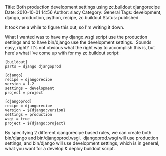 Title: Both production  development settings using zc.buildout  djangorecipe
Date: 2010-10-01 14:56
Author: slacy
Category: General
Tags: development, django, production, python, recipe, zc.buildout
Status: published

It took me a while to figure this out, so I'm writing it down.

What I wanted was to have my django.wsgi script use the production
settings and to have bin/django use the development settings.  Sounds
easy, right?  It's not obvious what the right way to accomplish this is,
but here's what I've come up with for my zc.buildout script:

    [buildout]
    parts = django djangoprod

    [django]
    recipe = djangorecipe
    version = 1.2
    settings = development
    project = project 

    [djangoprod]
    recipe = djangorecipe
    version = ${django:version}
    settings = production
    wsgi = true
    project = ${django:project}

By specifying 2 different djangorecipe based rules, we can create both
bin/django and bin/djangoprod.wsgi.  djangoprod.wsgi will use production
settings, and bin/django will use development settings, which is in
general, what you want for a develop & deploy buildout script.
